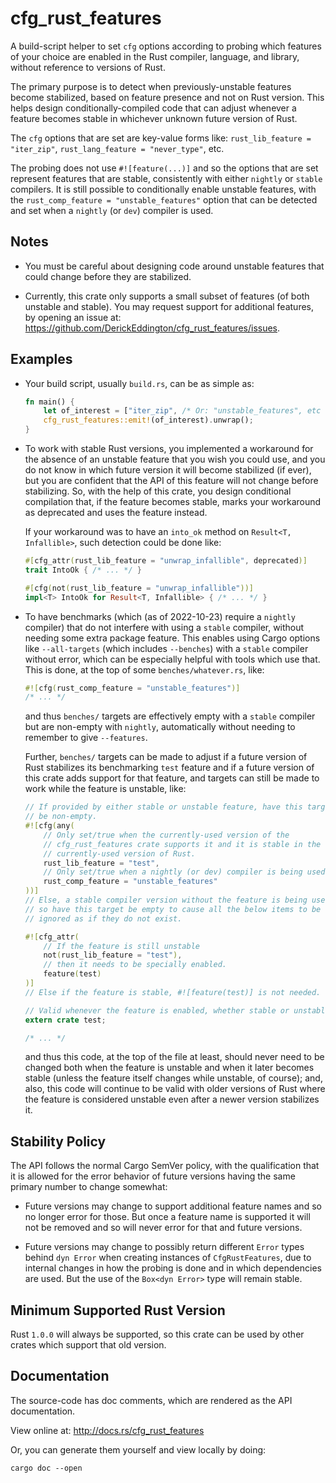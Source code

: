 # cfg_rust_features

A build-script helper to set `cfg` options according to probing which features of your choice are
enabled in the Rust compiler, language, and library, without reference to versions of Rust.

The primary purpose is to detect when previously-unstable features become stabilized, based on
feature presence and not on Rust version.  This helps design conditionally-compiled code that can
adjust whenever a feature becomes stable in whichever unknown future version of Rust.

The `cfg` options that are set are key-value forms like:
`rust_lib_feature = "iter_zip"`,
`rust_lang_feature = "never_type"`,
etc.

The probing does not use `#![feature(...)]` and so the options that are set represent features
that are stable, consistently with either `nightly` or `stable` compilers.  It is still possible
to conditionally enable unstable features, with the `rust_comp_feature = "unstable_features"`
option that can be detected and set when a `nightly` (or `dev`) compiler is used.

## Notes

- You must be careful about designing code around unstable features that could change before they
  are stabilized.

- Currently, this crate only supports a small subset of features (of both unstable and stable).
  You may request support for additional features, by opening an issue at:
  <https://github.com/DerickEddington/cfg_rust_features/issues>.

## Examples

- Your build script, usually `build.rs`, can be as simple as:
  ```rust
  fn main() {
      let of_interest = ["iter_zip", /* Or: "unstable_features", etc ... */];
      cfg_rust_features::emit!(of_interest).unwrap();
  }
  ```

- To work with stable Rust versions, you implemented a workaround for the absence of an unstable
  feature that you wish you could use, and you do not know in which future version it will become
  stabilized (if ever), but you are confident that the API of this feature will not change before
  stabilizing.  So, with the help of this crate, you design conditional compilation that, if the
  feature becomes stable, marks your workaround as deprecated and uses the feature instead.

  If your workaround was to have an `into_ok` method on `Result<T, Infallible>`, such detection
  could be done like:
  ```rust
  #[cfg_attr(rust_lib_feature = "unwrap_infallible", deprecated)]
  trait IntoOk { /* ... */ }

  #[cfg(not(rust_lib_feature = "unwrap_infallible"))]
  impl<T> IntoOk for Result<T, Infallible> { /* ... */ }
  ```

- To have benchmarks (which (as of 2022-10-23) require a `nightly` compiler) that do not interfere
  with using a `stable` compiler, without needing some extra package feature.  This enables using
  Cargo options like `--all-targets` (which includes `--benches`) with a `stable` compiler without
  error, which can be especially helpful with tools which use that.  This is done, at the top of
  some `benches/whatever.rs`, like:
  ```rust
  #![cfg(rust_comp_feature = "unstable_features")]
  /* ... */
  ```
  and thus `benches/` targets are effectively empty with a `stable` compiler but are non-empty
  with `nightly`, automatically without needing to remember to give `--features`.

  Further, `benches/` targets can be made to adjust if a future version of Rust stabilizes its
  benchmarking `test` feature and if a future version of this crate adds support for that feature,
  and targets can still be made to work while the feature is unstable, like:
  ```rust
  // If provided by either stable or unstable feature, have this target
  // be non-empty.
  #![cfg(any(
      // Only set/true when the currently-used version of the
      // cfg_rust_features crate supports it and it is stable in the
      // currently-used version of Rust.
      rust_lib_feature = "test",
      // Only set/true when a nightly (or dev) compiler is being used.
      rust_comp_feature = "unstable_features"
  ))]
  // Else, a stable compiler version without the feature is being used,
  // so have this target be empty to cause all the below items to be
  // ignored as if they do not exist.

  #![cfg_attr(
      // If the feature is still unstable
      not(rust_lib_feature = "test"),
      // then it needs to be specially enabled.
      feature(test)
  )]
  // Else if the feature is stable, #![feature(test)] is not needed.

  // Valid whenever the feature is enabled, whether stable or unstable.
  extern crate test;

  /* ... */
  ```
  and thus this code, at the top of the file at least, should never need to be changed both when
  the feature is unstable and when it later becomes stable (unless the feature itself changes
  while unstable, of course); and, also, this code will continue to be valid with older versions
  of Rust where the feature is considered unstable even after a newer version stabilizes it.

## Stability Policy

The API follows the normal Cargo SemVer policy, with the qualification that it is allowed for the
error behavior of future versions having the same primary number to change somewhat:

- Future versions may change to support additional feature names and so no longer error for those.
  But once a feature name is supported it will not be removed and so will never error for that and
  future versions.

- Future versions may change to possibly return different `Error` types behind `dyn Error` when
  creating instances of `CfgRustFeatures`, due to internal changes in how the probing is done and
  in which dependencies are used.  But the use of the `Box<dyn Error>` type will remain stable.

## Minimum Supported Rust Version

Rust `1.0.0` will always be supported, so this crate can be used by other crates which support
that old version.

## Documentation

The source-code has doc comments, which are rendered as the API documentation.

View online at: <http://docs.rs/cfg_rust_features>

Or, you can generate them yourself and view locally by doing:

```shell
cargo doc --open
```
